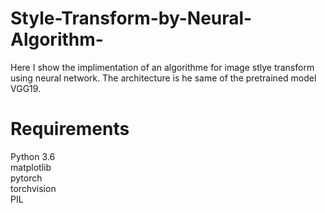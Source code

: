 # Style-Transform-by-Neural-Algorithm-
Here I show the implimentation of an algorithme for image stlye transform using neural network. The architecture is he same of the pretrained model VGG19. 

#  Requirements 
Python 3.6 <br/>
matplotlib <br/>
pytorch <br/>
torchvision <br/>
PIL <br/>

